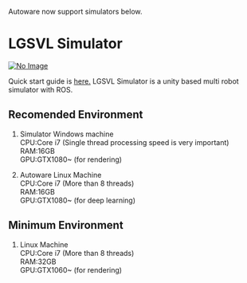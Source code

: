 Autoware now support simulators below.

# LGSVL Simulator

[![No Image](https://img.youtube.com/vi/NgW1P75wiuA/0.jpg)](http://www.youtube.com/watch?v=NgW1P75wiuA)

Quick start guide is [here.](https://github.com/CPFL/Autoware/wiki/LGSVL-Simulator-Quick-Start-Guide)
LGSVL Simulator is a unity based multi robot simulator with ROS.

## Recomended Environment  
1. Simulator Windows machine  
CPU:Core i7 (Single thread processing speed is very important)  
RAM:16GB  
GPU:GTX1080~ (for rendering)  

1. Autoware Linux Machine  
CPU:Core i7 (More than 8 threads)  
RAM:16GB  
GPU:GTX1080~ (for deep learning)  

## Minimum Environment
1. Linux Machine  
CPU:Core i7 (More than 8 threads)  
RAM:32GB  
GPU:GTX1060~ (for rendering)  